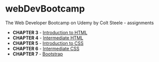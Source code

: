 # webDevBootcamp
The Web Developer Bootcamp on Udemy by Colt Steele - assignments

* **CHAPTER 3** - [Introduction to HTML](https://github.com/st33ze/webDevBootcamp/tree/master/chapter_3)
* **CHAPTER 4** - [Intermediate HTML](https://github.com/st33ze/webDevBootcamp/tree/master/chapter_4)
* **CHAPTER 5** - [Introduction to CSS](https://github.com/st33ze/webDevBootcamp/tree/master/chapter_5)
* **CHAPTER 6** - [Intermediate CSS](https://github.com/st33ze/webDevBootcamp/tree/master/chapter_6)
* **CHAPTER 7** - [Bootstrap](https://github.com/st33ze/webDevBootcamp/tree/master/chapter_7)
